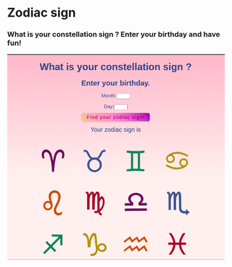 # Zodiac sign
### What is your constellation sign ? Enter your birthday and have fun!
![Screenshot](zodiac.png)
